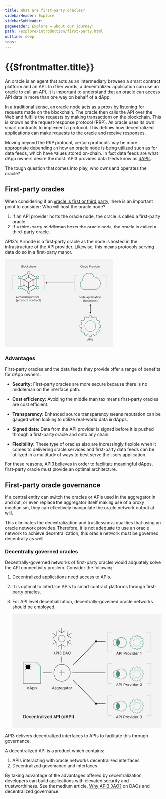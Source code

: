 ```yaml
---
title: What are first-party oracles?
sidebarHeader: Explore
sidebarSubHeader:
pageHeader: Explore → About our journey!
path: /explore/introduction/first-party.html
outline: deep
tags:
---
```


<PageHeader/>

<SearchHighlight/>

<FlexStartTag/>

# {{$frontmatter.title}}

An oracle is an agent that acts as an intermediary between a smart contract
platform and an API. In other words, a decentralized application can use an
oracle to call an API. It is important to understand that an oracle can access
API data in more than one way on behalf of a dApp.

In a traditional sense, an oracle node acts as a proxy by listening for requests
made on the blockchain. The oracle then calls the API over the Web and fulfills
the requests by making transactions on the blockchain. This is known as the
request-response protocol (RRP). An oracle uses its own smart contracts to
implement a protocol. This defines how decentralized applications can make
requests to the oracle and receive responses.

Moving beyond the RRP protocol, certain protocols may be more appropriate
depending on how an oracle node is being utilized such as for data feeds, which
have values stored on-chain. In fact data feeds are what dApp owners desire the
most. API3 provides data feeds know as
[dAPIs](/explore/dapis/what-are-dapis.md).

The tough question that comes into play, who owns and operates the oracle?

## First-party oracles

<!-- Based on this information, it looks like simply having an oracle solves the API
connectivity problem.-->

When considering if an
[oracle is first or third party<ExternalLinkImage/>](https://hackernoon.com/the-difference-between-first-party-and-third-party-oracles),
there is an important point to consider: Who will host the oracle node?

1. If an API provider hosts the oracle node, the oracle is called a first-party
   oracle.
2. If a third-party middleman hosts the oracle node, the oracle is called a
   third-party oracle.

API3's Airnode is a first-party oracle as the node is hosted in the
infrastructure of the API provider. Likewise, this means protocols serving data
do so in a first-party manor.

<img src="../assets/images/02-What_is_Airnode.png" width="350px"/>

### Advantages

First-party oracles and the data feeds they provide offer a range of benefits
for dApp owners.

- **Security:** First-party oracles are more secure because there is no
  middleman on the interface path.

- **Cost efficiency:** Avoiding the middle man tax means first-party oracles are
  cost efficient.

- **Transparency:** Enhanced source transparency means reputation can be gauged
  when looking to utilize real-world data in dApps.

- **Signed data:** Data from the API provider is signed before it is pushed
  through a first-party oracle and onto any chain.

- **Flexibility:** These type of oracles also are increasingly flexible when it
  comes to delivering oracle services and first-party data feeds can be utilized
  in a multitude of ways to best serve the users application.

For these reasons, API3 believes in order to facilitate meaningful dApps,
first-party oracle must provide an optimal architecture.

<!--Third-party oracles are both insecure and expensive (see the
<a href="/api3-whitepaper-v1.0.3.pdf#page=10" target="_blank">API3
Whitepaper</a><externalLinkImage/> _Issues with Third-Party Oracles as Middlemen_ for a detailed explanation). In contrast, first-party oracles are both secure and cost-efficient due to not having a middleman on the interface path. -->

<!-- Legacy oracle governance

Traditionally an oracle network makes the same request to multiple independent
oracles and reduces their responses to a single answer through predetermined
consensus rules. This is implemented as a smart contract called the aggregator.

Individual malicious oracles cannot manipulate the outcome of this process,
which provides a degree of decentralization and trustlessness. Here, an
important thing to consider is how the oracle network is governed.

<img src="../assets/images/decentral-governance.png" width="300"/>

02-b-First*vs_Third_party_oracles-Descentralized_API*(dAPI)

::: -->

## First-party oracle governance

If a central entity can switch the oracles or APIs used in the aggregator in and
out, or even replace the aggregator itself making use of a proxy mechanism, they
can effectively manipulate the oracle network output at will.

This eliminates the decentralization and trustlessness qualities that using an
oracle network provides. Therefore, it is not adequate to use an oracle network
to achieve decentralization, this oracle network must be governed decentrally as
well.

### Decentrally governed oracles

Decentrally-governed networks of first-party oracles would adquately solve the
API connectivity problem. Consider the following:

1. Decentralized applications need access to APIs.
2. It is optimal to interface APIs to smart contract platforms through
   first-party oracles.
3. For API level decentralization, decentrally-governed oracle networks should
   be employed.

   <img src="../assets/images/02-b-First_vs_Third_party_oracles-Descentralized_API_(dAPI).png" width="500"/>

API3 delivers decentralized interfaces to APIs to facilitate this through
governance.

A decentralized API is a product which contains:

1. APIs interacting with oracle networks decentralized interfaces
2. Decentralized governance and interfaces

By taking advantage of the advantages offered by decentralization, developers
can build applications with elevated security and trustworthiness. See the
medium article,
[Why API3 DAO?<externalLinkImage/>](https://medium.com/api3/why-api3-dao-not-api3-corp-2dde51c537c1)
on DAOs and decentralized governance.

<!--
Due to being defined as a full product rather than an interface, unlike a
traditional oracle network, a decentralized API includes the underlying APIs. This results in
a superior solution (secure and cost-efficient first-party oracles) and
ecosystem (with API providers as its members).  -->

<!--Although this is technically correct, the
same solution can be reached through a more useful lens-->

<!--Decentralized applications cannot access Web APIs, and oracle solutions aim to build decentralized interfaces to facilitate this. However, this approach results in an inferior solution and ecosystem (see the
<a href="/api3-whitepaper-v1.0.3.pdf" target="_api3-whitepaper">API3
Whitepaper</a><externalLinkImage/> for a detailed explanation).-->

<!--Instead, API3 builds complete products called decentralized APIs (dAPIs for
short), which are blockchain-native, decentralized API services. From the user's
(i.e., the entity that operates the decentralized application) perspective, the
experience of using a dAPI would be very similar to a Web developer using a
traditional API; they would find a dAPI they need, pay the subscription fee, and
enjoy access.-->

<FlexEndTag/>
